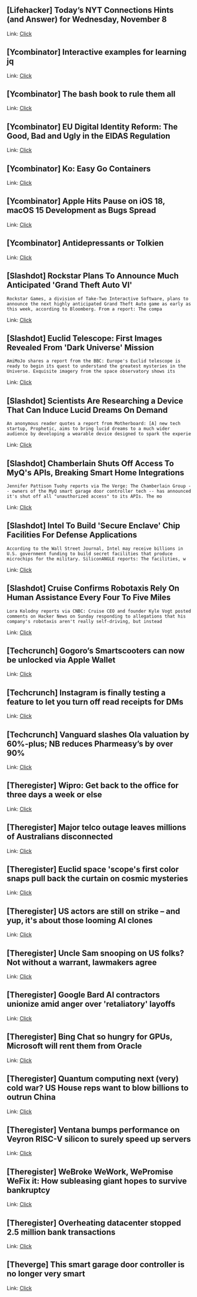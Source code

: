 ## [Lifehacker] Today’s NYT Connections Hints (and Answer) for Wednesday, November 8
Link: [Click](https://lifehacker.com/nyt-connections-answer-today-november-8-2023-1850998488)

## [Ycombinator] Interactive examples for learning jq
Link: [Click](https://ishan.page/blog/2023-11-06-jq-by-example/)

## [Ycombinator] The bash book to rule them all
Link: [Click](https://fabiensanglard.net/bash/index.html)

## [Ycombinator] EU Digital Identity Reform: The Good, Bad and Ugly in the EIDAS Regulation
Link: [Click](https://epicenter.works/en/content/eu-digital-identity-reform-the-good-bad-ugly-in-the-eidas-regulation)

## [Ycombinator] Ko: Easy Go Containers
Link: [Click](https://ko.build/)

## [Ycombinator] Apple Hits Pause on iOS 18, macOS 15 Development as Bugs Spread
Link: [Click](https://www.tomshardware.com/software/apple-hits-pause-on-ios-18-macos-15-development-as-bugs-spread)

## [Ycombinator] Antidepressants or Tolkien
Link: [Click](https://antidepressantsortolkien.vercel.app/)

## [Slashdot] Rockstar Plans To Announce Much Anticipated 'Grand Theft Auto VI'
```
Rockstar Games, a division of Take-Two Interactive Software, plans to announce the next highly anticipated Grand Theft Auto game as early as this week, according to Bloomberg. From a report: The compa
```

Link: [Click](https://games.slashdot.org/story/23/11/08/0715216/rockstar-plans-to-announce-much-anticipated-grand-theft-auto-vi?utm_source=rss1.0mainlinkanon&utm_medium=feed)

## [Slashdot] Euclid Telescope: First Images Revealed From 'Dark Universe' Mission
```
AmiMoJo shares a report from the BBC: Europe's Euclid telescope is ready to begin its quest to understand the greatest mysteries in the Universe. Exquisite imagery from the space observatory shows its
```

Link: [Click](https://science.slashdot.org/story/23/11/08/0649253/euclid-telescope-first-images-revealed-from-dark-universe-mission?utm_source=rss1.0mainlinkanon&utm_medium=feed)

## [Slashdot] Scientists Are Researching a Device That Can Induce Lucid Dreams On Demand
```
An anonymous reader quotes a report from Motherboard: [A] new tech startup, Prophetic, aims to bring lucid dreams to a much wider audience by developing a wearable device designed to spark the experie
```

Link: [Click](https://science.slashdot.org/story/23/11/08/008219/scientists-are-researching-a-device-that-can-induce-lucid-dreams-on-demand?utm_source=rss1.0mainlinkanon&utm_medium=feed)

## [Slashdot] Chamberlain Shuts Off Access To MyQ's APIs, Breaking Smart Home Integrations
```
Jennifer Pattison Tuohy reports via The Verge: The Chamberlain Group -- owners of the MyQ smart garage door controller tech -- has announced it's shut off all "unauthorized access" to its APIs. The mo
```

Link: [Click](https://tech.slashdot.org/story/23/11/08/001241/chamberlain-shuts-off-access-to-myqs-apis-breaking-smart-home-integrations?utm_source=rss1.0mainlinkanon&utm_medium=feed)

## [Slashdot] Intel To Build 'Secure Enclave' Chip Facilities For Defense Applications
```
According to the Wall Street Journal, Intel may receive billions in U.S. government funding to build secret facilities that produce microchips for the military. SiliconANGLE reports: The facilities, w
```

Link: [Click](https://yro.slashdot.org/story/23/11/07/2352229/intel-to-build-secure-enclave-chip-facilities-for-defense-applications?utm_source=rss1.0mainlinkanon&utm_medium=feed)

## [Slashdot] Cruise Confirms Robotaxis Rely On Human Assistance Every Four To Five Miles
```
Lora Kolodny reports via CNBC: Cruise CEO and founder Kyle Vogt posted comments on Hacker News on Sunday responding to allegations that his company's robotaxis aren't really self-driving, but instead 
```

Link: [Click](https://tech.slashdot.org/story/23/11/07/2312208/cruise-confirms-robotaxis-rely-on-human-assistance-every-four-to-five-miles?utm_source=rss1.0mainlinkanon&utm_medium=feed)

## [Techcrunch] Gogoro’s Smartscooters can now be unlocked via Apple Wallet
Link: [Click](https://techcrunch.com/2023/11/07/gogoros-smartscooters-can-now-be-unlocked-via-apple-wallet/)

## [Techcrunch] Instagram is finally testing a feature to let you turn off read receipts for DMs
Link: [Click](https://techcrunch.com/2023/11/07/instagram-is-finally-testing-a-feature-to-let-you-turn-off-read-receipts-for-dms/)

## [Techcrunch] Vanguard slashes Ola valuation by 60%-plus; NB reduces Pharmeasy’s by over 90%
Link: [Click](https://techcrunch.com/2023/11/07/ola-pharmeasy-valuation-vanguard-neuberger-berman/)

## [Theregister] Wipro: Get back to the office for three days a week or else
Link: [Click](https://go.theregister.com/feed/www.theregister.com/2023/11/08/wipro_office_return/)

## [Theregister] Major telco outage leaves millions of Australians disconnected
Link: [Click](https://go.theregister.com/feed/www.theregister.com/2023/11/08/internet_phone_train_and_payments/)

## [Theregister] Euclid space 'scope's first color snaps pull back the curtain on cosmic mysteries
Link: [Click](https://go.theregister.com/feed/www.theregister.com/2023/11/08/esa_euclid_telescope/)

## [Theregister] US actors are still on strike – and yup, it's about those looming AI clones
Link: [Click](https://go.theregister.com/feed/www.theregister.com/2023/11/08/sagaftra_actors_union_ai/)

## [Theregister] Uncle Sam snooping on US folks? Not without a warrant, lawmakers agree
Link: [Click](https://go.theregister.com/feed/www.theregister.com/2023/11/08/section_702_reform_legislation/)

## [Theregister] Google Bard AI contractors unionize amid anger over 'retaliatory' layoffs
Link: [Click](https://go.theregister.com/feed/www.theregister.com/2023/11/08/google_union_nlrb/)

## [Theregister] Bing Chat so hungry for GPUs, Microsoft will rent them from Oracle
Link: [Click](https://go.theregister.com/feed/www.theregister.com/2023/11/07/bing_gpu_oracle/)

## [Theregister] Quantum computing next (very) cold war? US House reps want to blow billions to outrun China
Link: [Click](https://go.theregister.com/feed/www.theregister.com/2023/11/07/us_lawmakers_quantum/)

## [Theregister] Ventana bumps performance on Veyron RISC-V silicon to surely speed up servers
Link: [Click](https://go.theregister.com/feed/www.theregister.com/2023/11/07/ventana_riscv_server/)

## [Theregister] WeBroke WeWork, WePromise WeFix it: How subleasing giant hopes to survive bankruptcy
Link: [Click](https://go.theregister.com/feed/www.theregister.com/2023/11/07/wework_bankruptcy/)

## [Theregister] Overheating datacenter stopped 2.5 million bank transactions
Link: [Click](https://go.theregister.com/feed/www.theregister.com/2023/11/07/overheating_datacenter_singapore/)

## [Theverge] This smart garage door controller is no longer very smart
Link: [Click](https://www.theverge.com/23949612/chamberlain-myq-smart-garage-door-controller-homebridge-integrations)
